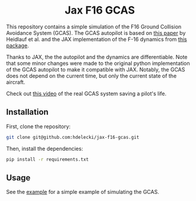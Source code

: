 <div align="center">

# Jax F16 GCAS


</div>

This repository contains a simple simulation of the F16 Ground Collision Avoidance System (GCAS). The GCAS autopilot is based on [this paper](https://stanleybak.com/papers/heidlauf2018arch.pdf) by Heidlauf et al. and the JAX implementation of the F-16 dynamics from [this package](https://github.com/MIT-REALM/jax-f16).

Thanks to JAX, the the autopilot and the dynamics are differentiable. Note that some minor changes were made to the original python implementation of the GCAS autopilot to make it compatible with JAX. Notably, the GCAS does not depend on the current time, but only the current state of the aircraft.

Check out [this video](https://www.youtube.com/watch?v=WkZGL7RQBVw) of the real GCAS system saving a pilot's life.



## Installation

First, clone the repository:

```bash
git clone git@github.com:hdelecki/jax-f16-gcas.git
```

Then, install the dependencies:

```bash
pip install -r requirements.txt
```

## Usage
See the [example](simulate.py) for a simple example of simulating the GCAS.



